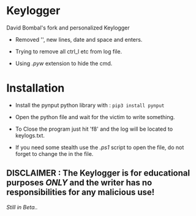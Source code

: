 # Keylogger

David Bombal's fork and personalized Keylogger

- Removed '', new lines, date and space and enters.

- Trying to remove all ctrl_l etc from log file.

- Using *.pyw* extension to hide the cmd. 

# Installation

- Install the pynput python library with :
```pip3 install pynput``` 

- Open the python file and wait for the victim to write something.

- To Close the program just hit 'f8' and the log will be located to keylogs.txt.

- If you need some stealth use the *.ps1* script to open the file, do not forget to change the <YOUR-DIRECTORY> in the file. 

## DISCLAIMER : The Keylogger is for educational purposes ***ONLY*** and the writer has no responsibilities for any malicious use!

*Still in Beta..* 
